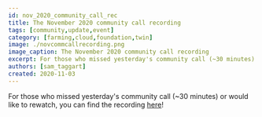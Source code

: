 ```yaml
---
id: nov_2020_community_call_rec
title: The November 2020 community call recording
tags: [community,update,event]
category: [farming,cloud,foundation,twin]
image: ./novcommcallrecording.png
image_caption: The November 2020 community call recording
excerpt: For those who missed yesterday's community call (~30 minutes) or would like to rewatch, you can find the recording within!
authors: [sam_taggart]
created: 2020-11-03
---
```


For those who missed yesterday's community call (~30 minutes) or would like to rewatch, you can find the recording [here](https://www.youtube.com/watch?v=KpU7wb2jmyg)!
